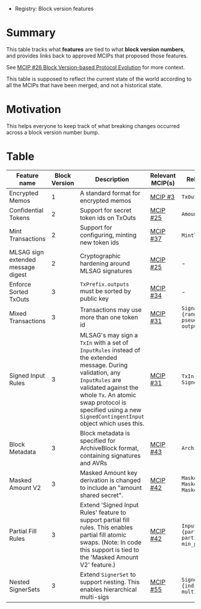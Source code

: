 - Registry: Block version features

# Summary
[summary]: #summary

This table tracks what **features** are tied to what **block version numbers**, and
provides links back to approved MCIPs that proposed those features.

See [MCIP #26 Block Version-based Protocol Evolution](../text/0026-block-version-based-protocol-evolution.md) for more context.

This table is supposed to reflect the current state of the world according to
all the MCIPs that have been merged, and not a historical state.

# Motivation
[motivation]: #motivation

This helps everyone to keep track of what breaking changes occurred across
a block version number bump.

# Table

| Feature name                       | Block Version | Description                                     | Relevant MCIP(s)                                                    | Relevant schema additions |
| ------------                       | ------------- | -----------                                     | ----------------                                                    | ------------------------- |
| Encrypted Memos                    | 1             | A standard format for encrypted memos           | [MCIP #3](https://github.com/mobilecoinfoundation/mcips/pull/0003)  | `TxOut::e_memo`           |
| Confidential Tokens                | 2             | Support for secret token ids on TxOuts          | [MCIP #25](https://github.com/mobilecoinfoundation/mcips/pull/0025) | `Amount::masked_token_id` |
| Mint Transactions                  | 2             | Support for configuring, minting new token ids  | [MCIP #37](https://github.com/mobilecoinfoundation/mcips/pull/0037) | `MintTx`, `MintConfigTx`  |
| MLSAG sign extended message digest | 2             | Cryptographic hardening around MLSAG signatures | [MCIP #25](https://github.com/mobilecoinfoundation/mcips/pull/0025) | -                         |
| Enforce Sorted TxOuts              | 3             | `TxPrefix.outputs` must be sorted by public key | [MCIP #34](https://github.com/mobilecoinfoundation/mcips/pull/0034) | -                         |
| Mixed Transactions                 | 3             | Transactions may use more than one token id     | [MCIP #31](https://github.com/mobilecoinfoundation/mcips/pull/0031) | `SignatureRctBulletproofs::{range_proofs, pseudo_output_token_ids, output_token_ids}` |
| Signed Input Rules                 | 3             | MLSAG's may sign a `TxIn` with a set of `InputRules` instead of the extended message. During validation, any `InputRules` are validated against the whole `Tx`. An atomic swap protocol is specified using a new `SignedContingentInput` object which uses this. | [MCIP #31](https://github.com/mobilecoinfoundation/mcips/pull/0031) | `TxIn::InputRules, SignedContingentInput` |
| Block Metadata                     | 3             | Block metadata is specified for ArchiveBlock format, containing signatures and AVRs | [MCIP #43](https://github.com/mobilecoinfoundation/mcips/pull/0043) | `ArchiveBlockV1::BlockMetadata` |
| Masked Amount V2                   | 3             | Masked Amount key derivation is changed to include an "amount shared secret". | [MCIP #42](https://github.com/mobilecoinfoundation/mcips/pull/0042) | `MaskedAmount => OneOf { MaskedAmountV1, MaskedAmountV2 }` |
| Partial Fill Rules                 | 3             | Extend 'Signed Input Rules' feature to support partial fill rules. This enables partial fill atomic swaps. (Note: In code this support is tied to the 'Masked Amount V2' feature.) | [MCIP #42](https://github.com/mobilecoinfoundation/mcips/pull/0042) | `InputRules::{partial_fill_change_output, partial_fill_outputs, min_partial_fill_value}` |
| Nested SignerSets                  | 3             | Extend `SignerSet` to support nesting. This enables hierarchical multi-sigs | [MCIP #55](https://github.com/mobilecoinfoundation/mcips/pull/0055) |  `SignerSet::{individual_signers, multi_signers}` |
